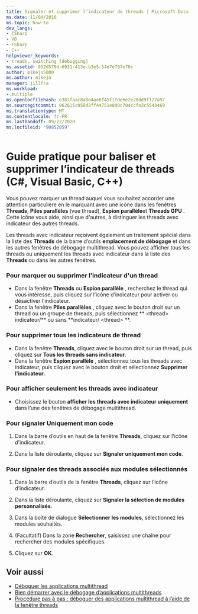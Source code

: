 ```yaml
---
title: Signaler et supprimer l’indicateur de threads | Microsoft Docs
ms.date: 11/04/2016
ms.topic: how-to
dev_langs:
- CSharp
- VB
- FSharp
- C++
helpviewer_keywords:
- treads, switching [debugging]
ms.assetid: 952d579d-6911-413e-b3e5-54e7e797e70c
author: mikejo5000
ms.author: mikejo
manager: jillfra
ms.workload:
- multiple
ms.openlocfilehash: e381faac8a8e4ae6f45f1fde6e2e20dd9f127a97
ms.sourcegitcommit: 062615c058d2ff44751e8d0c704ccfa3c5543469
ms.translationtype: MT
ms.contentlocale: fr-FR
ms.lasthandoff: 09/22/2020
ms.locfileid: "90852059"
---
```

# <a name="how-to-flag-and-unflag-threads-c-visual-basic-c"></a>Guide pratique pour baliser et supprimer l’indicateur de threads (C#, Visual Basic, C++)

Vous pouvez marquer un thread auquel vous souhaitez accorder une attention particulière en le marquant avec une icône dans les fenêtres **Threads**, **Piles parallèles** (vue thread), **Espion parallèle**et **Threads GPU** . Cette icône vous aide, ainsi que d'autres, à distinguer les threads avec indicateur des autres threads.

Les threads avec indicateur reçoivent également un traitement spécial dans la liste des **Threads** de la barre d’outils **emplacement de débogage** et dans les autres fenêtres de débogage multithread. Vous pouvez afficher tous les threads ou uniquement les threads avec indicateur dans la liste des **Threads** ou dans les autres fenêtres.

### <a name="to-flag-or-unflag-a-thread"></a>Pour marquer ou supprimer l'indicateur d'un thread

- Dans la fenêtre **Threads** ou **Espion parallèle** , recherchez le thread qui vous intéresse, puis cliquez sur l’icône d’indicateur pour activer ou désactiver l’indicateur.
- Dans la fenêtre **Piles parallèles** , cliquez avec le bouton droit sur un thread ou un groupe de threads, puis sélectionnez ** \<thread> indicateur/** ou sans **indicateur/ \<thread> **.

### <a name="to-unflag-all-threads"></a>Pour supprimer tous les indicateurs de thread

- Dans la fenêtre **Threads**, cliquez avec le bouton droit sur un thread, puis cliquez sur **Tous les threads sans indicateur**.
- Dans la fenêtre **Espion parallèle** , sélectionnez tous les threads avec indicateur, puis cliquez avec le bouton droit et sélectionnez **Supprimer l’indicateur**.

### <a name="to-display-only-flagged-threads"></a>Pour afficher seulement les threads avec indicateur

- Choisissez le bouton **afficher les threads avec indicateur uniquement** dans l’une des fenêtres de débogage multithread.

### <a name="to-flag-just-my-code"></a>Pour signaler Uniquement mon code

1. Dans la barre d’outils en haut de la fenêtre **Threads**, cliquez sur l’icône d’indicateur.

2. Dans la liste déroulante, cliquez sur **Signaler uniquement mon code**.

### <a name="to-flag-threads-that-are-associated-with-selected-modules"></a>Pour signaler des threads associés aux modules sélectionnés

1. Dans la barre d’outils de la fenêtre **Threads**, cliquez sur l’icône d’indicateur.

2. Dans la liste déroulante, cliquez sur **Signaler la sélection de modules personnalisés**.

3. Dans la boîte de dialogue **Sélectionner les modules**, sélectionnez les modules souhaités.

4. (Facultatif) Dans la zone **Rechercher**, saisissez une chaîne pour rechercher des modules spécifiques.

5. Cliquez sur **OK**.

## <a name="see-also"></a>Voir aussi
- [Déboguer les applications multithread](../debugger/debug-multithreaded-applications-in-visual-studio.md)
- [Bien démarrer avec le débogage d’applications multithreads](../debugger/get-started-debugging-multithreaded-apps.md)
- [Procédure pas à pas : déboguer des applications multithread à l’aide de la fenêtre threads](../debugger/how-to-use-the-threads-window.md)